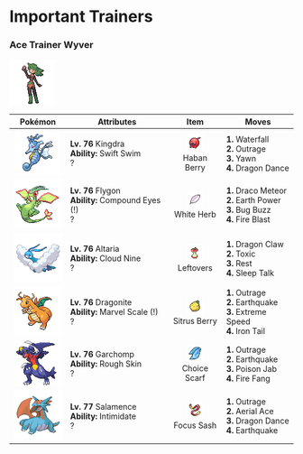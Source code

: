 # Important Trainers

### Ace Trainer Wyver

![Ace Trainer Wyver](../../assets/trainers/ace_trainer.png)

| Pokémon | Attributes | Item | Moves |
|:-------:|------------|:----:|-------|
| ![Kingdra](../../assets/sprites/kingdra/front.gif) | **Lv. 76** Kingdra<br>**Ability:** <span class="tooltip" title="Boosts the Pokémon’s Speed in rain.">Swift Swim</span><br>? | ![Haban Berry](../../assets/items/haban_berry.png "Haban Berry")<br><span class="tooltip" title="A Poffin ingredient. If held by a Pokémon, it weakens a foe’s supereffective Dragon-type attack.">Haban Berry</span> | **1.** Waterfall<br>**2.** Outrage<br>**3.** Yawn<br>**4.** Dragon Dance |
| ![Flygon](../../assets/sprites/flygon/front.gif) | **Lv. 76** Flygon<br>**Ability:** <span class="tooltip" title="The Pokémon’s accuracy is boosted.">Compound Eyes (!)</span><br>? | ![White Herb](../../assets/items/white_herb.png "White Herb")<br><span class="tooltip" title="An item to be held by a Pokémon. It restores any lowered stat in battle. It can be used only once.">White Herb</span> | **1.** Draco Meteor<br>**2.** Earth Power<br>**3.** Bug Buzz<br>**4.** Fire Blast |
| ![Altaria](../../assets/sprites/altaria/front.gif) | **Lv. 76** Altaria<br>**Ability:** <span class="tooltip" title="Eliminates the effects of weather.">Cloud Nine</span><br>? | ![Leftovers](../../assets/items/leftovers.png "Leftovers")<br><span class="tooltip" title="An item to be held by a Pokémon. The holder’s HP is gradually restored during battle.">Leftovers</span> | **1.** Dragon Claw<br>**2.** Toxic<br>**3.** Rest<br>**4.** Sleep Talk |
| ![Dragonite](../../assets/sprites/dragonite/front.gif) | **Lv. 76** Dragonite<br>**Ability:** <span class="tooltip" title="Boosts Defense if there is a status problem.">Marvel Scale (!)</span><br>? | ![Sitrus Berry](../../assets/items/sitrus_berry.png "Sitrus Berry")<br><span class="tooltip" title="A Poffin ingredient. It may be used or held by a Pokémon to heal the user’s HP a little.">Sitrus Berry</span> | **1.** Outrage<br>**2.** Earthquake<br>**3.** Extreme Speed<br>**4.** Iron Tail |
| ![Garchomp](../../assets/sprites/garchomp/front.gif) | **Lv. 76** Garchomp<br>**Ability:** <span class="tooltip" title="Inflicts damage to the foe on contact.">Rough Skin</span><br>? | ![Choice Scarf](../../assets/items/choice_scarf.png "Choice Scarf")<br><span class="tooltip" title="An item to be held by a Pokémon. This scarf boosts Speed, but allows the use of only one kind of move.">Choice Scarf</span> | **1.** Outrage<br>**2.** Earthquake<br>**3.** Poison Jab<br>**4.** Fire Fang |
| ![Salamence](../../assets/sprites/salamence/front.gif) | **Lv. 77** Salamence<br>**Ability:** <span class="tooltip" title="Lowers the foe’s Attack stat.">Intimidate</span><br>? | ![Focus Sash](../../assets/items/focus_sash.png "Focus Sash")<br><span class="tooltip" title="An item to be held by a Pokémon. If it has full HP, the holder will endure one potential KO attack, leaving 1 HP.">Focus Sash</span> | **1.** Outrage<br>**2.** Aerial Ace<br>**3.** Dragon Dance<br>**4.** Earthquake |


